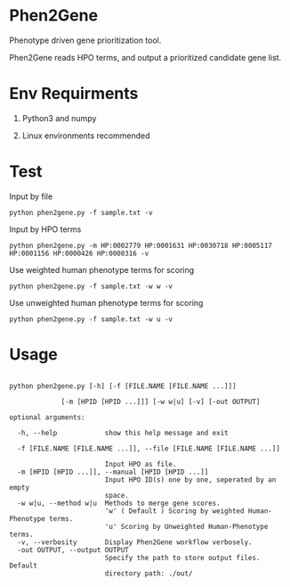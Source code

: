 # Phen2Gene
Phenotype driven gene prioritization tool. 

Phen2Gene reads HPO terms, and output a prioritized candidate gene list.

# Env Requirments
1. Python3 and numpy

2. Linux environments recommended

# Test

Input by file
```
python phen2gene.py -f sample.txt -v
```

Input by HPO terms
```
python phen2gene.py -m HP:0002779 HP:0001631 HP:0030718 HP:0005117 HP:0001156 HP:0000426 HP:0000316 -v
```

Use weighted human phenotype terms for scoring
```
python phen2gene.py -f sample.txt -w w -v
```

Use unweighted human phenotype terms for scoring
```
python phen2gene.py -f sample.txt -w u -v
```

# Usage

```

python phen2gene.py [-h] [-f [FILE.NAME [FILE.NAME ...]]]

             [-m [HPID [HPID ...]]] [-w w|u] [-v] [-out OUTPUT]
             
optional arguments:

  -h, --help            show this help message and exit
  
  -f [FILE.NAME [FILE.NAME ...]], --file [FILE.NAME [FILE.NAME ...]]

                        Input HPO as file.
  -m [HPID [HPID ...]], --manual [HPID [HPID ...]]
                        Input HPO ID(s) one by one, seperated by an empty
                        space.
  -w w|u, --method w|u  Methods to merge gene scores. 
                        'w' ( Default ) Scoring by weighted Human-Phenotype terms.
                        'u' Scoring by Unweighted Human-Phenotype terms.
  -v, --verbosity       Display Phen2Gene workflow verbosely.
  -out OUTPUT, --output OUTPUT
                        Specify the path to store output files. Default
                        directory path: ./out/
```
